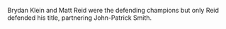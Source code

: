 Brydan Klein and Matt Reid were the defending champions but only Reid defended his title, partnering John-Patrick Smith.
